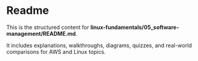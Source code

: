 # Readme

This is the structured content for **linux-fundamentals/05_software-management/README.md**.

It includes explanations, walkthroughs, diagrams, quizzes, and real-world comparisons for AWS and Linux topics.